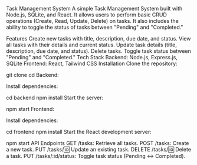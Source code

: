 Task Management System
A simple Task Management System built with Node.js, SQLite, and React. It allows users to perform basic CRUD operations (Create, Read, Update, Delete) on tasks. It also includes the ability to toggle the status of tasks between "Pending" and "Completed."

Features
Create new tasks with title, description, due date, and status.
View all tasks with their details and current status.
Update task details (title, description, due date, and status).
Delete tasks.
Toggle task status between "Pending" and "Completed."
Tech Stack
Backend: Node.js, Express.js, SQLite
Frontend: React, Tailwind CSS
Installation
Clone the repository:

git clone <repository-url>
cd <project-folder>
Backend:

Install dependencies:

cd backend
npm install
Start the server:

npm start
Frontend:

Install dependencies:

cd frontend
npm install
Start the React development server:

npm start
API Endpoints
GET /tasks: Retrieve all tasks.
POST /tasks: Create a new task.
PUT /tasks/:id: Update an existing task.
DELETE /tasks/:id: Delete a task.
PUT /tasks/:id/status: Toggle task status (Pending ↔ Completed).
